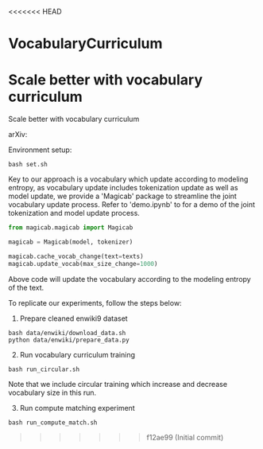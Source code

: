 <<<<<<< HEAD
# VocabularyCurriculum
Scale better with vocabulary curriculum
=======
Scale better with vocabulary curriculum 


arXiv: 

Environment setup: 
```
bash set.sh
```

Key to our approach is a vocabulary which update according to modeling entropy, as vocabulary update includes tokenization update as well as model update, we provide a 'Magicab' package to streamline the joint vocabulary update process. Refer to 'demo.ipynb' to for a demo of the joint tokenization and model update process. 

```python
from magicab.magicab import Magicab

magicab = Magicab(model, tokenizer)

magicab.cache_vocab_change(text=texts)
magicab.update_vocab(max_size_change=1000)
```
Above code will update the vocabulary according to the modeling entropy of the text. 

To replicate our experiments, follow the steps below: 

1. Prepare cleaned enwiki9 dataset 
```
bash data/enwiki/download_data.sh
python data/enwiki/prepare_data.py
```

2. Run vocabulary curriculum training 
```
bash run_circular.sh
```
Note that we include circular training which increase and decrease vocabulary size in this run. 

3. Run compute matching experiment 
```
bash run_compute_match.sh
```

>>>>>>> f12ae99 (Initial commit)
